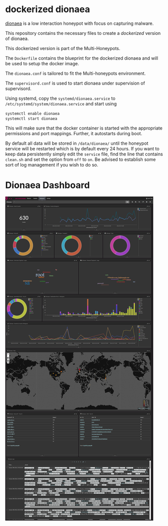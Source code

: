 # dockerized dionaea


[dionaea](https://github.com/DinoTools/dionaea) is a low interaction honeypot with focus on capturing malware.

This repository contains the necessary files to create a *dockerized* version of dionaea.

This dockerized version is part of the Multi-Honeypots.

The `Dockerfile` contains the blueprint for the dockerized dionaea and will be used to setup the docker image.  

The `dionaea.conf` is tailored to fit the Multi-honeypots environment.

The `supervisord.conf` is used to start dionaea under supervision of supervisord.

Using systemd, copy the `systemd/dionaea.service` to `/etc/systemd/system/dionaea.service` and start using

```
systemctl enable dionaea
systemctl start dionaea
```

This will make sure that the docker container is started with the appropriate permissions and port mappings. Further, it autostarts during boot.

By default all data will be stored in `/data/dionaea/` until the honeypot service will be restarted which is by default every 24 hours. If you want to keep data persistently simply edit the ``service`` file, find the line that contains ``clean.sh`` and set the option from ``off`` to ``on``. Be advised to establish some sort of log management if you wish to do so.

# Dionaea Dashboard

![Dionaea Dashboard](https://raw.githubusercontent.com/douwanhu/docker-dionaea/master/doc/dashboard.png)
